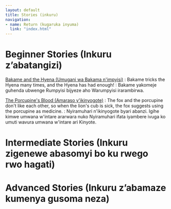 ```yaml
---
layout: default
title: Stories (inkuru)
navigation:
- name: Return (kugaruka inyuma)
  link: "index.html"
---
```


# Beginner Stories (Inkuru z’abatangizi)

[Bakame and the Hyena (Umugani wa Bakama n'impyisi)](Bakame.html)
: Bakame tricks the Hyena many times, and the Hyena has had enough!
: Bakame yakomeje guhenda ubwenge Rumpyisi bijyeze aho Warumpyisi irarambirwa.

[The Porcupine's Blood (Amaraso y'ikinyogote)](Amaraso.html)
: The fox and the porcupine don't like each other, so when the lion's cub is sick, the fox suggests using the porcupine as medicine.
: Nyiramuhari n'ikinyogote byari abanzi. Igihe kimwe umwana w'intare ararwara nuko Nyiramuhari ifata iyambere ivuga ko umuti wavura umwana w'intare ari Kinyote.

# Intermediate Stories (Inkuru zigenewe abasomyi bo ku rwego rwo hagati)

# Advanced Stories (Inkuru z’abamaze kumenya gusoma neza)
